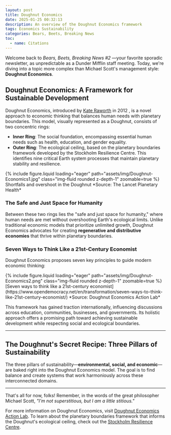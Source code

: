 ```yaml
---
layout: post
title: Doughnut Economics
date: 2025-01-25 00:32:13
description: An overview of the Doughnut Economics framework
tags: Economics Sustainability 
categories: Bears, Beets, Breaking News
toc:
  - name: Citations
---
```


Welcome back to *Bears, Beets, Breaking News #2* —your favorite sporadic newsletter, as unpredictable as a Dunder Mifflin staff meeting. Today, we're diving into a topic more complex than Michael Scott's management style: **Doughnut Economics**.

## Doughnut Economics: A Framework for Sustainable Development

Doughnut Economics, introduced by [Kate Raworth](https://www.kateraworth.com/doughnut/) in 2012 <d-cite key="raworth2012"></d-cite>, is a novel approach to economic thinking that balances human needs with planetary boundaries. This model, visually represented as a Doughnut, consists of two concentric rings:

- **Inner Ring**: The social foundation, encompassing essential human needs such as health, education, and gender equality.
- **Outer Ring**: The ecological ceiling, based on the planetary boundaries framework developed by the Stockholm Resilience Centre. This identifies nine critical Earth system processes that maintain planetary stability and resilience.

<div class="row mt-3">
    <div class="col-sm mt-3 mt-md-0">
        {% include figure.liquid loading="eager" path="assets/img/Doughnut-Economics1.jpg" class="img-fluid rounded z-depth-1" zoomable=true %}
    </div>
</div>
Shortfalls and overshoot in the Doughnut <d-cite key="Raworth2017"></d-cite> 
*Source: The Lancet Planetary Health*

### The Safe and Just Space for Humanity

Between these two rings lies the "safe and just space for humanity," where human needs are met without overshooting Earth's ecological limits. Unlike traditional economic models that prioritize unlimited growth, Doughnut Economics advocates for creating **regenerative and distributive economies** that thrive within planetary boundaries.

### Seven Ways to Think Like a 21st-Century Economist

Doughnut Economics proposes seven key principles to guide modern economic thinking:

<div class="row mt-3">
    <div class="col-sm mt-3 mt-md-0">
        {% include figure.liquid loading="eager" path="assets/img/Doughnut-Economics2.png" class="img-fluid rounded z-depth-1" zoomable=true %}
    </div>
</div>
[Seven ways to think like a 21st-century economist](https://www.opendemocracy.net/en/transformation/seven-ways-to-think-like-21st-century-economist/)
*Source: Doughnut Economics Action Lab*<d-cite key="RaworthBook"></d-cite>

This framework has gained traction internationally, influencing discussions across education, communities, businesses, and governments. Its holistic approach offers a promising path toward achieving sustainable development while respecting social and ecological boundaries.

---

## The Doughnut's Secret Recipe: Three Pillars of Sustainability 

The three pillars of sustainability—**environmental, social, and economic**—are baked right into the Doughnut Economics model. The goal is to find balance and create systems that work harmoniously across these interconnected domains.

---

That's all for now, folks! Remember, in the words of the great philosopher Michael Scott, *"I'm not superstitious, but I am a little stitious."*


For more information on Doughnut Economics, visit [Doughnut Economics Action Lab](https://doughnuteconomics.org/about-doughnut-economics). To learn about the planetary boundaries framework that informs the Doughnut's ecological ceiling, check out the [Stockholm Resilience Centre](https://www.stockholmresilience.org/research/planetary-boundaries.html).

